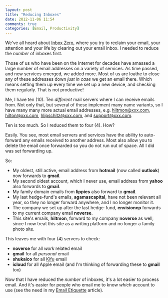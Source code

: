 ```yaml
---
layout: post
title: "Reducing Inboxes"
date: 2012-11-06 11:54
comments: true
categories: [Email, Productivity]
---
```


We've all heard about [Inbox Zero](http://inboxzero.com), where you try to reclaim your email, your attention and your life by clearing out your email inbox. I needed to reduce the *number* of inboxes first.

Those of us who have been on the Internet for decades have amassed a large number of email addresses on a variety of services. As time passed, and new services emerged, we added more. Most of us are loathe to close any of these addresses down *just in case* we get an email there. Which means setting them up every time we set up a new device, and checking them regularly. That is not productive!

Me, I have ten (10). Ten *different* mail servers where I can receive emails from. Not only that, but several of these implement many name variants, so I have many many more actual email addresses, e.g. hiltmon@xxx.com, hilton@xxx.com, hlipschitz@xxx.com, and support@xxx.com.

Ten is too much. So I reduced them to four (4). How?

Easily. You see, most email servers and services have the ability to auto-forward any emails received to another address. Most also allow you to delete the email once forwarded so you do not run out of space. All I did was set forwarding up.

So:

* My oldest, still active, email address from **hotmail** (now called **outlook**) now forwards to **gmail**.
* My second oldest account, which I never use, email address from **yahoo** also forwards to **gmail**.
* My family domain emails from **lippies** also forward to **gmail**.
* My last hedge-fund's emails, **agamascapital**, have not been relevant all year, so they no longer forward anywhere, and I no longer monitor it.
* The company we set up after the last hedge-fund, **envisioncp** forwards to my current company email **noverse**.
* This site's emails, **hiltmon**, forward to my company **noverse** as well, since I now treat this site as a writing platform and no longer a family photo site.

This leaves me with four (4) servers to check:

* **noverse** for all *work* related email
* **gmail** for all *personal* email
* **shukaico** for all [Kifu](http://www.kifuapp.com) email
* **icloud** for all Apple email (and I'm thinking of forwarding these to **gmail** too)

Now that I have reduced the *number* of inboxes, it's a lot easier to process email. And it's easier for people who email me to know *which* account to use (see the need in my [Email Etiquette](http://hiltmon.com/blog/2012/10/24/email-etiquette/) article).
